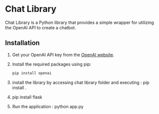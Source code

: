 
# Chat Library

Chat Library is a Python library that provides a simple wrapper for utilizing the OpenAI API to create a chatbot.

## Installation

1. Get your OpenAI API key from the [OpenAI website](https://beta.openai.com/signup/).
2. Install the required packages using pip:

   ```bash
   pip install openai
3. install the library by accessing chat library folder and executing : pip install . 
4. pip install flask
5. Run the application : python app.py 



